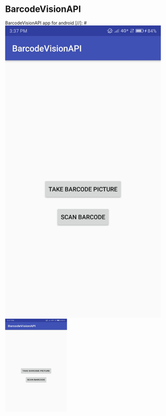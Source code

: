 # BarcodeVisionAPI
BarcodeVisionAPI app for android
  [//]: # ![](screenshots/1.jpeg)
<img src="screenshots/1.jpeg" width="200" height="300">
